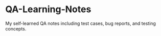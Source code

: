 # QA-Learning-Notes
My self-learned QA notes including test cases, bug reports, and testing concepts.
